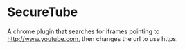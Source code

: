 # SecureTube

A chrome plugin that searches for iframes pointing to http://www.youtube.com, then changes the url to use https.